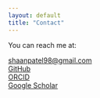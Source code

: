 ```yaml
---
layout: default
title: "Contact"
---
```


You can reach me at:

[shaanpatel98@gmail.com](mailto:shaanpatel98@gmail.com)  
[GitHub](https://github.com/shaandpatel)  
[ORCID](https://orcid.org/0000-0003-3920-7853)    
[Google Scholar](https://scholar.google.com/citations?user=g4c08moAAAAJ&hl=en&oi=ao)
